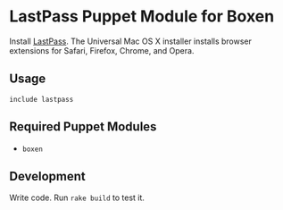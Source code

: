 # LastPass Puppet Module for Boxen

Install [LastPass](https://lastpass.com/). The Universal Mac OS X installer installs browser extensions for Safari, Firefox, Chrome, and Opera.

## Usage

```puppet
include lastpass
```

## Required Puppet Modules

* `boxen`

## Development

Write code. Run `rake build` to test it.
